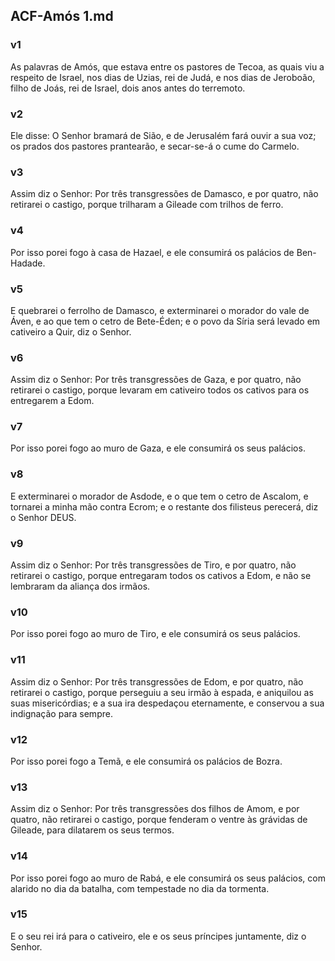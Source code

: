 ## ACF-Amós 1.md
### v1
 As palavras de Amós, que estava entre os pastores de Tecoa, as quais viu a respeito de Israel, nos dias de Uzias, rei de Judá, e nos dias de Jeroboão, filho de Joás, rei de Israel, dois anos antes do terremoto.
### v2
 Ele disse: O Senhor bramará de Sião, e de Jerusalém fará ouvir a sua voz; os prados dos pastores prantearão, e secar-se-á o cume do Carmelo.
### v3
 Assim diz o Senhor: Por três transgressões de Damasco, e por quatro, não retirarei o castigo, porque trilharam a Gileade com trilhos de ferro.
### v4
 Por isso porei fogo à casa de Hazael, e ele consumirá os palácios de Ben-Hadade.
### v5
 E quebrarei o ferrolho de Damasco, e exterminarei o morador do vale de Áven, e ao que tem o cetro de Bete-Éden; e o povo da Síria será levado em cativeiro a Quir, diz o Senhor.
### v6
 Assim diz o Senhor: Por três transgressões de Gaza, e por quatro, não retirarei o castigo, porque levaram em cativeiro todos os cativos para os entregarem a Edom.
### v7
 Por isso porei fogo ao muro de Gaza, e ele consumirá os seus palácios.
### v8
 E exterminarei o morador de Asdode, e o que tem o cetro de Ascalom, e tornarei a minha mão contra Ecrom; e o restante dos filisteus perecerá, diz o Senhor DEUS.
### v9
 Assim diz o Senhor: Por três transgressões de Tiro, e por quatro, não retirarei o castigo, porque entregaram todos os cativos a Edom, e não se lembraram da aliança dos irmãos.
### v10
 Por isso porei fogo ao muro de Tiro, e ele consumirá os seus palácios.
### v11
 Assim diz o Senhor: Por três transgressões de Edom, e por quatro, não retirarei o castigo, porque perseguiu a seu irmão à espada, e aniquilou as suas misericórdias; e a sua ira despedaçou eternamente, e conservou a sua indignação para sempre.
### v12
 Por isso porei fogo a Temã, e ele consumirá os palácios de Bozra.
### v13
 Assim diz o Senhor: Por três transgressões dos filhos de Amom, e por quatro, não retirarei o castigo, porque fenderam o ventre às grávidas de Gileade, para dilatarem os seus termos.
### v14
 Por isso porei fogo ao muro de Rabá, e ele consumirá os seus palácios, com alarido no dia da batalha, com tempestade no dia da tormenta.
### v15
 E o seu rei irá para o cativeiro, ele e os seus príncipes juntamente, diz o Senhor.
